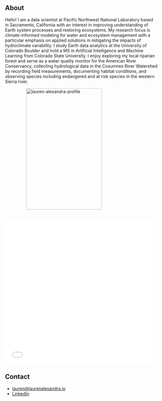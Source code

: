 ## About

Hello! I am a data scientist at Pacific Northwest National Laboratory based in Sacramento, California with an interest in improving understanding of Earth system processes and restoring ecosystems. My research focus is climate-informed modeling for water and ecosystem management with a particular emphasis on applied solutions in mitigating the impacts of hydroclimate variability. I study Earth data analytics at the University of Colorado Boulder and hold a MS in Artificial Intelligence and Machine Learning from Colorado State University. I enjoy exploring my local riparian forest and serve as a water quality monitor for the American River Conservancy, collecting hydrological data in the Cosumnes River Watershed by recording field measurements, documenting habitat conditions, and observing species including endangered and at risk species in the western Sierra river.

<div style="margin-bottom: 30px; margin-left: 70px;">
  <img width="250" height="400" alt="lauren-alexandra-profile" src="https://github.com/user-attachments/assets/573f8477-f323-444a-95d8-a184bdec31ab">
</div>
<embed type="text/html" src="eldorado_forest.html" width="490" height="480">

## Contact
<ul>
  <li>
    <a href="mailto: lauren@laurenalexandra.io">
      lauren@laurenalexandra.io
    </a> 
  </li>
  <li>
    <a href="https://www.linkedin.com/in/lauren-alexandra" target="_blank">
      LinkedIn
    </a>
  </li>
</ul>
